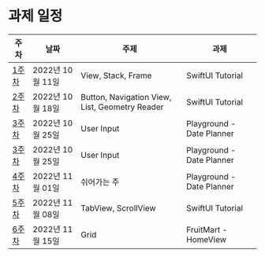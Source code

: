 # 과제 일정
| 주차 | 날짜 | 주제 | 과제 | 
|---|---|---|---|
|[1주차](https://github.com/likelion-swiftui/notice_assignment/tree/main/20221011)|2022년 10월 11일|View, Stack, Frame|SwiftUI Tutorial|
|[2주차](https://github.com/likelion-swiftui/notice_assignment/tree/main/20221018)|2022년 10월 18일|Button, Navigation View, List, Geometry Reader|SwiftUI Tutorial|
|[3주차](https://github.com/likelion-swiftui/notice_assignment/tree/main/20221025)|2022년 10월 25일|User Input|Playground - Date Planner|
|[3주차](https://github.com/likelion-swiftui/notice_assignment/tree/main/20221025)|2022년 10월 25일|User Input|Playground - Date Planner|
|[4주차](https://github.com/likelion-swiftui/notice_assignment/tree/main/20221025)|2022년 11월 01일|쉬어가는 주|Playground - Date Planner|
|[5주차](https://github.com/likelion-swiftui/notice_assignment/tree/main/20221108)|2022년 11월 08일|TabView, ScrollView|SwiftUI Tutorial|
|[6주차](https://github.com/likelion-swiftui/notice_assignment/tree/main/20221115)|2022년 11월 15일|Grid|FruitMart - HomeView|
